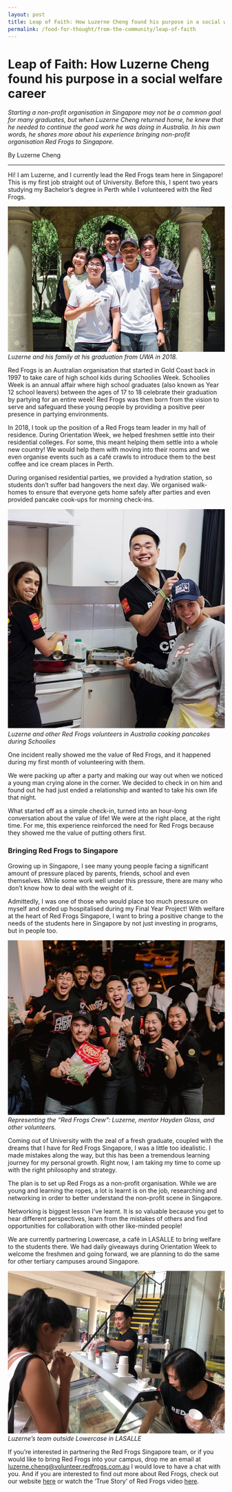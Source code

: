 ```yaml
---
layout: post
title: Leap of Faith: How Luzerne Cheng found his purpose in a social welfare career
permalink: /food-for-thought/from-the-community/leap-of-faith
---
```


# Leap of Faith: How Luzerne Cheng found his purpose in a social welfare career

_Starting a non-profit organisation in Singapore may not be a common goal for many graduates, but when Luzerne Cheng returned home, he knew that he needed to continue the good work he was doing in Australia. In his own words, he shares more about his experience bringing non-profit organisation Red Frogs to Singapore._

By Luzerne Cheng
<hr>

Hi! I am Luzerne, and I currently lead the Red Frogs team here in Singapore! This is my first job straight out of University. Before this, I spent two years studying my Bachelor’s degree in Perth while I volunteered with the Red Frogs.

![Image](/images/stories/2019/red-frogs-1.png)
_Luzerne and his family at his graduation from UWA in 2018._

Red Frogs is an Australian organisation that started in Gold Coast back in 1997 to take care of high school kids during Schoolies Week. Schoolies Week is an annual affair where high school graduates (also known as Year 12 school leavers) between the ages of 17 to 18 celebrate their graduation by partying for an entire week! Red Frogs was then born from the vision to serve and safeguard these young people by providing a positive peer presence in partying environments.

In 2018, I took up the position of a Red Frogs team leader in my hall of residence. During Orientation Week, we helped freshmen settle into their residential colleges. For some, this meant helping them settle into a whole new country! We would help them with moving into their rooms and we even organise events such as a café crawls to introduce them to the best coffee and ice cream places in Perth. 

During organised residential parties, we provided a hydration station, so students don’t suffer bad hangovers the next day. We organised walk-homes to ensure that everyone gets home safely after parties and even provided pancake cook-ups for morning check-ins.

![Image](/images/stories/2019/red-frogs-2.png)
_Luzerne and other Red Frogs volunteers in Australia cooking pancakes during Schoolies_

One incident really showed me the value of Red Frogs, and it happened during my first month of volunteering with them. 

We were packing up after a party and making our way out when we noticed a young man crying alone in the corner. We decided to check in on him and found out he had just ended a relationship and wanted to take his own life that night. 

What started off as a simple check-in, turned into an hour-long conversation about the value of life! We were at the right place, at the right time. For me, this experience reinforced the need for Red Frogs because they showed me the value of putting others first.

### Bringing Red Frogs to Singapore

Growing up in Singapore, I see many young people facing a significant amount of pressure placed by parents, friends, school and even themselves. While some work well under this pressure, there are many who don’t know how to deal with the weight of it. 

Admittedly, I was one of those who would place too much pressure on myself and ended up hospitalised during my Final Year Project! With welfare at the heart of Red Frogs Singapore, I want to bring a positive change to the needs of the students here in Singapore by not just investing in programs, but in people too.
 
![Image](/images/stories/2019/red-frogs-3.png)
_Representing the “Red Frogs Crew”: Luzerne, mentor Hayden Glass, and other volunteers._

Coming out of University with the zeal of a fresh graduate, coupled with the dreams that I have for Red Frogs Singapore, I was a little too idealistic. I made mistakes along the way, but this has been a tremendous learning journey for my personal growth. Right now, I am taking my time to come up with the right philosophy and strategy.

The plan is to set up Red Frogs as a non-profit organisation. While we are young and learning the ropes, a lot is learnt is on the job, researching and networking in order to better understand the non-profit scene in Singapore. 

Networking is biggest lesson I’ve learnt. It is so valuable because you get to hear different perspectives, learn from the mistakes of others and find opportunities for collaboration with other like-minded people!

We are currently partnering Lowercase, a café in LASALLE to bring welfare to the students there. We had daily giveaways during Orientation Week to welcome the freshmen and going forward, we are planning to do the same for other tertiary campuses around Singapore. 

![Image](/images/stories/2019/red-frogs-4.png)
_Luzerne’s team outside Lowercase in LASALLE_

If you’re interested in partnering the Red Frogs Singapore team, or if you would like to bring Red Frogs into your campus, drop me an email at luzerne.cheng@volunteer.redfrogs.com.au I would love to have a chat with you. And if you are interested to find out more about Red Frogs, check out our website [here](https://redfrogs.com/) or watch the ‘True Story’ of Red Frogs video [here](https://www.youtube.com/watch?v=wppnUDhSw7k). 

